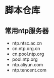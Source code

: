 # 脚本仓库

## 常用ntp服务器

+ ntp.ntsc.ac.cn
+ cn.ntp.org.cn
+ cn.pool.ntp.org
+ pool.ntp.org
+ ntp.aliyun.com
+ ntp.tencent.com

